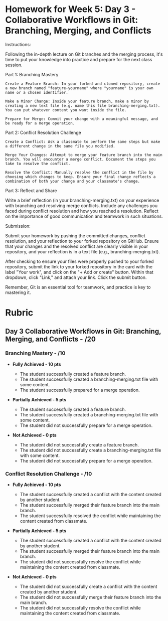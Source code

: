 # Homework for Week 5: Day 3 - Collaborative Workflows in Git: Branching, Merging, and Conflicts

Instructions:

Following the in-depth lecture on Git branches and the merging process, it's time to put your knowledge into practice and prepare for the next class session.

Part 1: Branching Mastery 

    Create a Feature Branch: In your forked and cloned repository, create a new branch named "feature-yourname" where "yourname" is your own name or a chosen identifier.

    Make a Minor Change: Inside your feature branch, make a minor by creating a new text file (e.g. name this file branching-merging.txt). You can put whatever content you want inside the file.

    Prepare for Merge: Commit your change with a meaningful message, and be ready for a merge operation.

<!-- !! UNSURE OF HOW WE WANT TO DO THIS PORTION, IF WE DON'T WANT TO USE PARTNERS?? I CAN'T THINK OF ANOTHER APPROACH  -->

Part 2: Conflict Resolution Challenge

    Create a Conflict: Ask a classmate to perform the same steps but make a different change in the same file you modified.

    Merge Your Changes: Attempt to merge your feature branch into the main branch. You will encounter a merge conflict. Document the steps you take to resolve the conflict.

    Resolve the Conflict: Manually resolve the conflict in the file by choosing which changes to keep. Ensure your final change reflects a combination of both your change and your classmate's change.

Part 3: Reflect and Share

Write a brief reflection (in your branching-merging.txt) on your experience with branching and resolving merge conflicts. Include any challenges you faced during conflict resolution and how you reached a resolution. Reflect on the importance of good communication and teamwork in such situations.

Submission:

Submit your homework by pushing the committed changes, conflict resolution, and your reflection to your forked repository on GitHub. Ensure that your changes and the resolved conflict are clearly visible in your repository, and your reflection is in a text file (e.g., branching-merging.txt).

After checking to ensure your files were properly pushed to your forked repository, submit the link to your forked repository in the card with the label "Your work", and click on the "+ Add or create" button. Within that dropdown, click "Link," and attach your link. Click the submit button.

Remember, Git is an essential tool for teamwork, and practice is key to mastering it.

# Rubric

## Day 3 Collaborative Workflows in Git: Branching, Merging, and Conflicts - /20

### Branching Mastery - /10

- **Fully Achieved - 10 pts**
  - The student successfully created a feature branch.
  - The student successfully created a branching-merging.txt file with some content.
  - The student successfully prepared for a merge operation.

- **Partially Achieved - 5 pts**
  - The student successfully created a feature branch.
  - The student successfully created a branching-merging.txt file with some content.
  - The student did not successfully prepare for a merge operation.

- **Not Achieved - 0 pts**
  - The student did not successfully create a feature branch.
  - The student did not successfully create a branching-merging.txt file with some content.
  - The student did not successfully prepare for a merge operation.

### Conflict Resolution Challenge - /10

- **Fully Achieved - 10 pts**
  - The student successfully created a conflict with the content created by another student.
  - The student successfully merged their feature branch into the main branch.
  - The student successfully resolved the conflict while maintaining the content created from classmate.

- **Partially Achieved - 5 pts**
  - The student successfully created a conflict with the content created by another student.
  - The student successfully merged their feature branch into the main branch.
  - The student did not successfully resolve the conflict while maintaining the content created from classmate.

- **Not Achieved - 0 pts**
  - The student did not successfully create a conflict with the content created by another student.
  - The student did not successfully merge their feature branch into the main branch.
  - The student did not successfully resolve the conflict while maintaining the content created from classmate.
